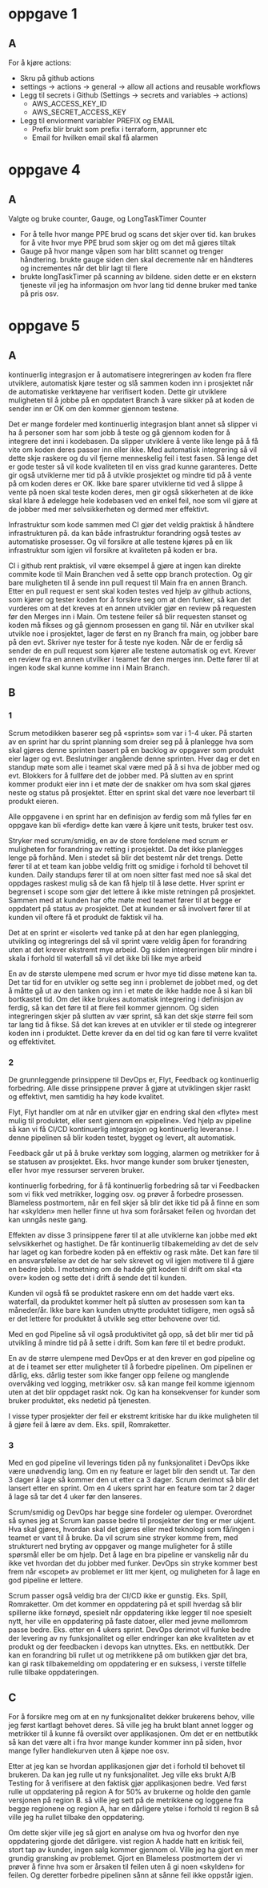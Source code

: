 # oppgave 1

## A
For å kjøre actions:
*  Skru på github actions
  * settings -> actions -> general -> allow all actions and reusable workflows
* Legg til secrets i Github (Settings -> secrets and variables -> actions)
  * AWS_ACCESS_KEY_ID
  * AWS_SECRET_ACCESS_KEY
* Legg til enviorment variabler PREFIX og EMAIL
  * Prefix blir brukt som prefix i terraform, apprunner etc
  * Email for hvilken email skal få alarmen

# oppgave 4

## A
Valgte og bruke counter, Gauge, og LongTaskTimer
Counter
  * For å telle hvor mange PPE brud og scans det skjer over tid. kan brukes for å vite hvor mye PPE brud som skjer og om det må gjøres tiltak
  * Gauge på hvor mange våpen som har blitt scannet og trenger håndtering. brukte gauge siden den skal decremente når en håndteres og incrementes når det blir lagt til flere
  * brukte longTaskTimer på scanning av bildene. siden dette er en ekstern tjeneste vil jeg ha informasjon om hvor lang tid denne bruker med tanke på pris osv.
# oppgave 5
 ## A

kontinuerlig integrasjon er å automatisere integreringen av koden fra flere utviklere, automatisk kjøre tester og slå sammen koden inn i prosjektet når de automatiske verktøyene har verifisert koden. Dette gir utviklere muligheten til å jobbe på en oppdatert Branch å vare sikker på at koden de sender inn er OK om den kommer gjennom testene.


Det er mange fordeler med kontinuerlig integrasjon blant annet så slipper vi ha å personer som har som jobb å teste og gå gjennom koden for å integrere det inni i kodebasen. Da slipper utviklere å vente like lenge på å få vite om koden deres passer inn eller ikke. Med automatisk integrering så vil dette skje raskere og du vil fjerne menneskelig feil i test fasen. Så lenge det er gode tester så vil kode kvaliteten til en viss grad kunne garanteres. Dette gir også utviklerne mer tid på å utvikle prosjektet og mindre tid på å vente på om koden deres er OK. Ikke bare sparer utviklerne tid ved å slippe å vente på noen skal teste koden deres, men gir også sikkerheten at de ikke skal klare å ødelegge hele kodebasen ved en enkel feil, noe som vil gjøre at de jobber med mer selvsikkerheten og dermed mer effektivt.


Infrastruktur som kode sammen med CI gjør det veldig praktisk å håndtere infrastrukturen på. da kan både infrastruktur forandring også testes av automatiske prosesser. Og vil forsikre at alle testene kjøres på en lik infrastruktur som igjen vil forsikre at kvaliteten på koden er bra.


CI i github rent praktisk, vil være eksempel å gjøre at ingen kan direkte commite kode til Main Branchen ved å sette opp branch protection. Og gir bare muligheten til å sende inn pull request til Main fra en annen Branch. Etter en pull request er sent skal koden testes ved hjelp av github actions, som kjører og tester koden for å forsikre seg om at den funker, så kan det vurderes om at det kreves at en annen utvikler gjør en review på requesten før den Merges inn i Main. Om testene feiler så blir requesten stanset og koden må fikses og gå gjennom prosessen en gang til. Når en utvilker skal utvikle noe i prosjektet, lager de først en ny Branch fra main, og jobber bare på den evt. Skriver nye tester for å teste nye koden. Når de er ferdig så sender de en pull request som kjører alle testene automatisk og evt. Krever en review fra en annen utvilker i teamet før den merges inn. Dette fører til at ingen kode skal kunne komme inn i Main Branch. 

 ## B
### 1
 Scrum metodikken baserer seg på «sprints» som var i 1-4 uker. På starten av en sprint har du sprint planning som dreier seg på å planlegge hva som skal gjøres denne sprinten basert på en backlog av oppgaver som produkt eier lager og evt. Beslutninger angående denne sprinten. Hver dag er det en standup møte som alle i teamet skal være med på å si hva de jobber med og evt. Blokkers for å fullføre det de jobber med. På slutten av en sprint kommer produkt eier inn i et møte der de snakker om hva som skal gjøres neste og status på prosjektet. Etter en sprint skal det være noe leverbart til produkt eieren.


 Alle oppgavene i en sprint har en definisjon av ferdig som må fylles før en oppgave kan bli «ferdig» dette kan være å kjøre unit tests, bruker test osv.

 
 Stryker med scrum/smidig, en av de store fordelene med scrum er muligheten for forandring av retting i prosjektet. Da det ikke planlegges lenge på forhånd. Men i stedet så blir det bestemt når det trengs. Dette fører til at et team kan jobbe veldig fritt og smidige i forhold til behovet til kunden. Daily standups fører til at om noen sitter fast med noe så skal det oppdages raskest mulig så de kan få hjelp til å løse dette. Hver sprint er begrenset i scope som gjør det lettere å ikke miste retningen på prosjektet. Sammen med at kunden har ofte møte med teamet fører til at begge er oppdatert på status av prosjektet. Det at kunden er så involvert fører til at kunden vil oftere få et produkt de faktisk vil ha.

 
 Det at en sprint er «isolert» ved tanke på at den har egen planlegging, utvikling og integrerings del så vil sprint være veldig åpen for forandring uten at det krever ekstremt mye arbeid. Og siden integreringen blir mindre i skala i forhold til waterfall så vil det ikke bli like mye arbeid

 
 En av de største ulempene med scrum er hvor mye tid disse møtene kan ta. Det tar tid for en utvikler og sette seg inn i problemet de jobbet med, og det å måtte gå ut av den tanken og inn i et møte de ikke hadde noe å si kan bli bortkastet tid. Om det ikke brukes automatisk integrering i definisjon av ferdig, så kan det føre til at flere feil kommer gjennom. Og siden integreringen skjer på slutten av vær sprint, så kan det skje større feil som tar lang tid å fikse. Så det kan kreves at en utvikler er til stede og integrerer koden inn i produktet. Dette krever da en del tid og kan føre til verre kvalitet og effektivitet. 

### 2
 De grunnleggende prinsippene til DevOps er, Flyt, Feedback og kontinuerlig forbedring. Alle disse prinsippene prøver å gjøre at utviklingen skjer raskt og effektivt, men samtidig ha høy kode kvalitet.


 Flyt, Flyt handler om at når en utvilker gjør en endring skal den «flyte» mest mulig til produktet, eller sent gjennom en «pipeline». Ved hjelp av pipeline så kan vi få CI/CD kontinuerlig integrasjon og kontinuerlig leveranse. I denne pipelinen så blir koden testet, bygget og levert, alt automatisk.

 
 Feedback går ut på å bruke verktøy som logging, alarmen og metrikker for å se statusen av prosjektet. Eks. hvor mange kunder som bruker tjenesten, eller hvor mye ressurser serveren bruker.


 kontinuerlig forbedring, for å få kontinuerlig forbedring så tar vi Feedbacken som vi fikk ved metrikker, logging osv. og prøver å forbedre prosessen. Blameless postmortem, når en feil skjer så blir det ikke tid på å finne en som har «skylden» men heller finne ut hva som forårsaket feilen og hvordan det kan unngås neste gang.

 
 Effekten av disse 3 prinsippene fører til at alle utviklerne kan jobbe med økt selvsikkerhet og hastighet. De får kontinuerlig tilbakemelding av det de selv har laget og kan forbedre koden på en effektiv og rask måte. Det kan føre til en ansvarsfølelse av det de har selv skrevet og vil igjen motivere til å gjøre en bedre jobb. I motsetning om de hadde gitt koden til drift om skal «ta over» koden og sette det i drift å sende det til kunden.

 
 Kunden vil også få se produktet raskere enn om det hadde vært eks. waterfall, da produktet kommer helt på slutten av prosessen som kan ta måneder/år. Ikke bare kan kunden utnytte produktet tidligere, men også så er det lettere for produktet å utvikle seg etter behovene over tid.

 
 Med en god Pipeline så vil også produktivitet gå opp, så det blir mer tid på utvikling å mindre tid på å sette i drift. Som kan føre til et bedre produkt.

 
 En av de større ulempene med DevOps er at den krever en god pipeline og at de i teamet ser etter muligheter til å forbedre pipelinen. Om pipelinen er dårlig, eks. dårlig tester som ikke fanger opp feilene og manglende overvåking ved logging, metrikker osv. så kan mange feil komme igjennom uten at det blir oppdaget raskt nok. Og kan ha konsekvenser for kunder som bruker produktet, eks nedetid på tjenesten.

 
 I visse typer prosjekter der feil er ekstremt kritiske har du ikke muligheten til å gjøre feil å lære av dem. Eks. spill, Romraketter.

### 3
 Med en god pipeline vil leverings tiden på ny funksjonalitet i DevOps ikke være unødvendig lang. Om en ny feature er laget blir den sendt ut. Tar den 3 dager å lage så kommer den ut etter ca 3 dager. Scrum derimot så blir det lansert etter en sprint. Om en 4 ukers sprint har en feature som tar 2 dager å lage så tar det 4 uker før den lanseres.


 Scrum/smidig og DevOps har begge sine fordeler og ulemper. Overordnet så synes jeg at Scrum kan passe bedre til prosjekter der ting er mer ukjent. Hva skal gjøres, hvordan skal det gjøres eller med teknologi som få/ingen i teamet er vant til å bruke. Da vil scrum sine stryker komme frem, med strukturert ned bryting av oppgaver og mange muligheter for å stille spørsmål eller be om hjelp. Det å lage en bra pipeline er vanskelig når du ikke vet hvordan det du jobber med funker. DevOps sin stryke kommer best frem når «scopet» av problemet er litt mer kjent, og muligheten for å lage en god pipeline er lettere. 

 
 Scrum passer også veldig bra der CI/CD ikke er gunstig. Eks. Spill, Romraketter. Om det kommer en oppdatering på et spill hverdag så blir spillerne ikke fornøyd, spesielt når oppdatering ikke legger til noe spesielt nytt, her ville en oppdatering på faste datoer, eller med jevne mellomrom passe bedre. Eks. etter en 4 ukers sprint. DevOps derimot vil funke bedre der levering av ny funksjonalitet og eller endringer kan øke kvaliteten av et produkt og der feedbacken i devops kan utnyttes. Eks. en nettbutikk. Der kan en forandring bli rullet ut og metrikkene på om butikken gjør det bra, kan gi rask tilbakemelding om oppdatering er en suksess, i verste tilfelle rulle tilbake oppdateringen.

## C
For å forsikre meg om at en ny funksjonalitet dekker brukerens behov, ville jeg først kartlagt behovet deres. Så ville jeg ha brukt blant annet logger og metrikker til å kunne få oversikt over applikasjonen. Om det er en nettbutikk så kan det være alt i fra hvor mange kunder kommer inn på siden, hvor mange fyller handlekurven uten å kjøpe noe osv.


Etter at jeg kan se hvordan applikasjonen gjør det i forhold til behovet til brukeren. Da kan jeg rulle ut ny funksjonalitet. Jeg ville eks brukt A/B Testing for å verifisere at den faktisk gjør applikasjonen bedre. Ved først rulle ut oppdatering på region A for 50% av brukerne og holde den gamle versjonen på region B. så ville jeg sett på de metrikkene og loggene fra begge regionene og region A, har en dårligere ytelse i forhold til region B så ville jeg ha rullet tilbake den oppdatering.


Om dette skjer ville jeg så gjort en analyse om hva og hvorfor den nye oppdatering gjorde det dårligere. vist region A hadde hatt en kritisk feil, stort tap av kunder, ingen salg kommer gjennom ol. Ville jeg ha gjort en mer grundig gransking av problemet. Gjort en Blameless postmortem der vi prøver å finne hva som er årsaken til feilen uten å gi noen «skylden» for feilen. Og deretter forbedre pipelinen sånn at sånne feil ikke oppstår igjen.

	
	
	
